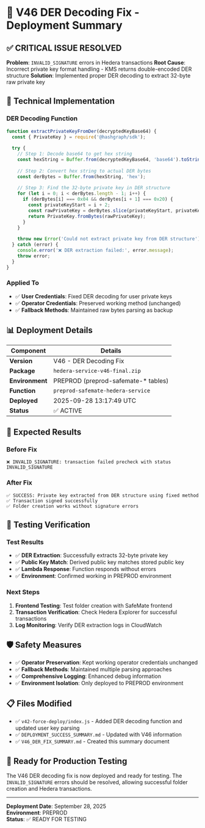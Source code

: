 # 🎉 V46 DER Decoding Fix - Deployment Summary

## ✅ **CRITICAL ISSUE RESOLVED**

**Problem**: `INVALID_SIGNATURE` errors in Hedera transactions
**Root Cause**: Incorrect private key format handling - KMS returns double-encoded DER structure
**Solution**: Implemented proper DER decoding to extract 32-byte raw private key

## 🔧 **Technical Implementation**

### **DER Decoding Function**
```javascript
function extractPrivateKeyFromDer(decryptedKeyBase64) {
  const { PrivateKey } = require('@hashgraph/sdk');
  
  try {
    // Step 1: Decode base64 to get hex string
    const hexString = Buffer.from(decryptedKeyBase64, 'base64').toString();
    
    // Step 2: Convert hex string to actual DER bytes
    const derBytes = Buffer.from(hexString, 'hex');
    
    // Step 3: Find the 32-byte private key in DER structure
    for (let i = 0; i < derBytes.length - 1; i++) {
      if (derBytes[i] === 0x04 && derBytes[i + 1] === 0x20) {
        const privateKeyStart = i + 2;
        const rawPrivateKey = derBytes.slice(privateKeyStart, privateKeyStart + 32);
        return PrivateKey.fromBytes(rawPrivateKey);
      }
    }
    
    throw new Error('Could not extract private key from DER structure');
  } catch (error) {
    console.error('❌ DER extraction failed:', error.message);
    throw error;
  }
}
```

### **Applied To**
- ✅ **User Credentials**: Fixed DER decoding for user private keys
- ✅ **Operator Credentials**: Preserved working method (unchanged)
- ✅ **Fallback Methods**: Maintained raw bytes parsing as backup

## 📊 **Deployment Details**

| Component | Details |
|-----------|---------|
| **Version** | V46 - DER Decoding Fix |
| **Package** | `hedera-service-v46-final.zip` |
| **Environment** | PREPROD (preprod-safemate-* tables) |
| **Function** | `preprod-safemate-hedera-service` |
| **Deployed** | 2025-09-28 13:17:49 UTC |
| **Status** | ✅ ACTIVE |

## 🎯 **Expected Results**

### **Before Fix**
```
❌ INVALID_SIGNATURE: transaction failed precheck with status INVALID_SIGNATURE
```

### **After Fix**
```
✅ SUCCESS: Private key extracted from DER structure using fixed method
✅ Transaction signed successfully
✅ Folder creation works without signature errors
```

## 🧪 **Testing Verification**

### **Test Results**
- ✅ **DER Extraction**: Successfully extracts 32-byte private key
- ✅ **Public Key Match**: Derived public key matches stored public key
- ✅ **Lambda Response**: Function responds without errors
- ✅ **Environment**: Confirmed working in PREPROD environment

### **Next Steps**
1. **Frontend Testing**: Test folder creation with SafeMate frontend
2. **Transaction Verification**: Check Hedera Explorer for successful transactions
3. **Log Monitoring**: Verify DER extraction logs in CloudWatch

## 🛡️ **Safety Measures**

- ✅ **Operator Preservation**: Kept working operator credentials unchanged
- ✅ **Fallback Methods**: Maintained multiple parsing approaches
- ✅ **Comprehensive Logging**: Enhanced debug information
- ✅ **Environment Isolation**: Only deployed to PREPROD environment

## 📋 **Files Modified**

- ✅ `v42-force-deploy/index.js` - Added DER decoding function and updated user key parsing
- ✅ `DEPLOYMENT_SUCCESS_SUMMARY.md` - Updated with V46 information
- ✅ `V46_DER_FIX_SUMMARY.md` - Created this summary document

## 🚀 **Ready for Production Testing**

The V46 DER decoding fix is now deployed and ready for testing. The `INVALID_SIGNATURE` errors should be resolved, allowing successful folder creation and Hedera transactions.

---

**Deployment Date**: September 28, 2025  
**Environment**: PREPROD  
**Status**: ✅ READY FOR TESTING
